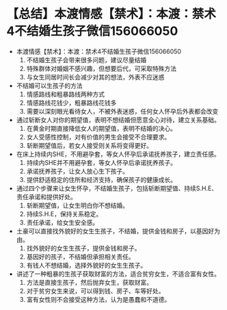 # 【总结】本渡情感【禁术】：本渡：禁术4不结婚生孩子微信156066050

-   本渡情感【禁术】：本渡：禁术4不结婚生孩子微信156066050
    1.  不结婚生孩子会带来很多问题，建议尽量结婚
    2.  特殊群体对婚姻不感兴趣，但想要后代，可采取特殊方法
    3.  与女生同居时间长会减少对其的想法，外表不应迷惑
-   不结婚可以生孩子的方法
    1.  情感路线和粗暴路线两种方式
    2.  情感路线花钱少，粗暴路线花钱多
    3.  需要以深刻眼光看待女人，不被外表迷惑，任何女人怀孕后外表都会改变
-   通过斩断女人对你的期望值，表明不想结婚但愿意全心对待，建立关系基础。
    1.  在黄金时期直接降低女人的期望值，表明不结婚的决心。
    2.  女人受感性控制，对有价值的男生会接受不合理要求。
    3.  斩断期望值后，若女人接受则关系将变得更好。
-   在床上持续内SHE，不用避孕套，等女人怀孕后承诺抚养孩子，建立责任感。
    1.  持续内SHE并不用避孕套，等女人怀孕后承诺抚养孩子。
    2.  承诺抚养孩子，让女人放心生下孩子。
    3.  提供舒适稳定的住所和经济支持，确保孩子的健康成长。
-   通过四个步骤来让女生怀孕，不结婚生孩子，包括斩断期望值、持续S.H.E、责任承诺和提供好处。
    1.  斩断期望值，让女生明白你不想结婚。
    2.  持续S.H.E，保持关系稳定。
    3.  责任承诺，给女生安全感。
-   土豪可以直接找外貌好的女生生孩子，不结婚，提供金钱和房子，以基因好为由。
    1.  找外貌好的女生生孩子，提供金钱和房子。
    2.  基因好的孩子，不结婚但承担相关责任。
    3.  有钱人不想结婚，选择外貌好的女生生孩子。
-   讲述了一种粗暴的生孩子获取财富的方法，适合贫穷女生，不适合富有女性。
    1.  方法是直接生孩子，然后抛弃女生，获取财富。
    2.  对于贫穷女生来说，可以得到钱、房子、车等好处。
    3.  富有女性则不会接受这种方法，认为是愚蠢和不道德。